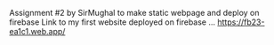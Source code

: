 Assignment #2 by SirMughal to make static webpage and deploy on firebase
Link to my first website deployed on firebase ...   https://fb23-ea1c1.web.app/
